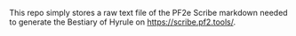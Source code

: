 This repo simply stores a raw text file of the PF2e Scribe markdown needed to generate the Bestiary of Hyrule on https://scribe.pf2.tools/.
